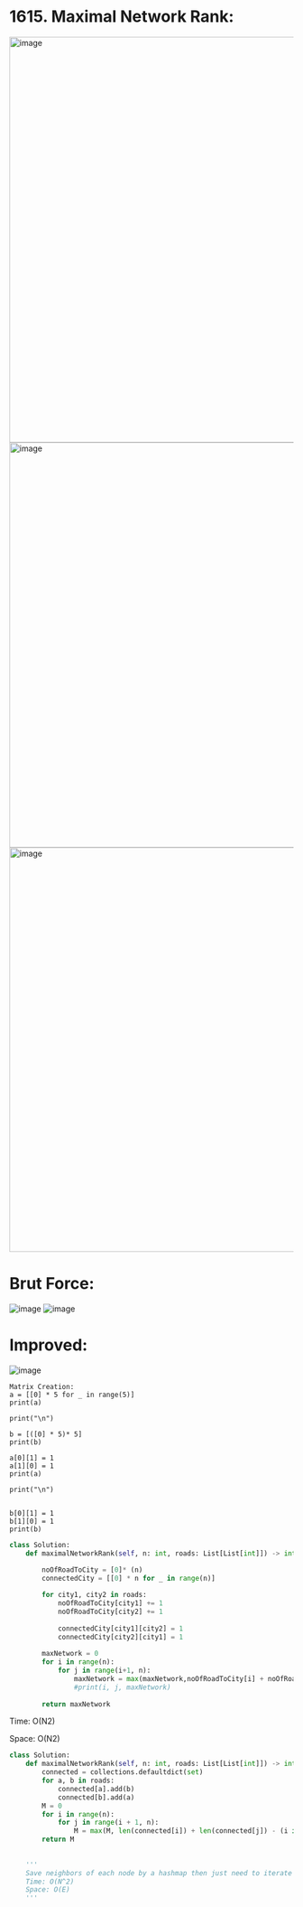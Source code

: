 # 1615. Maximal Network Rank:

<img width="718" alt="image" src="https://user-images.githubusercontent.com/35987583/171117353-2c41ac03-a051-4389-a44a-1cc79908ebc8.png">
<img width="717" alt="image" src="https://user-images.githubusercontent.com/35987583/171117390-ebf99f6a-ec27-4a2a-88e1-a0b35b371d22.png">
<img width="716" alt="image" src="https://user-images.githubusercontent.com/35987583/171117427-99567fe2-d6ec-4e1f-a123-90397d294f06.png">


# Brut Force:
![image](https://user-images.githubusercontent.com/35987583/171117559-86b169cb-c2c2-408f-bb8c-4aa233e4c87d.png)
![image](https://user-images.githubusercontent.com/35987583/171117666-f1fc926a-e503-4f5e-8c91-4b7505b7f203.png)


# Improved:

![image](https://user-images.githubusercontent.com/35987583/171118053-0ae7c596-3258-4045-91e3-d17783008a55.png)

```
Matrix Creation:
a = [[0] * 5 for _ in range(5)]
print(a)

print("\n")

b = [([0] * 5)* 5]
print(b)

a[0][1] = 1
a[1][0] = 1
print(a)

print("\n")


b[0][1] = 1
b[1][0] = 1
print(b)
```

```python
class Solution:
    def maximalNetworkRank(self, n: int, roads: List[List[int]]) -> int:
        
        noOfRoadToCity = [0]* (n)
        connectedCity = [[0] * n for _ in range(n)] 

        for city1, city2 in roads:
            noOfRoadToCity[city1] += 1
            noOfRoadToCity[city2] += 1
            
            connectedCity[city1][city2] = 1
            connectedCity[city2][city1] = 1
            
        maxNetwork = 0
        for i in range(n):
            for j in range(i+1, n):
                maxNetwork = max(maxNetwork,noOfRoadToCity[i] + noOfRoadToCity[j] - connectedCity[i][j] )
                #print(i, j, maxNetwork)
                
        return maxNetwork
```

Time: O(N2)

Space: O(N2)


```python
class Solution:
    def maximalNetworkRank(self, n: int, roads: List[List[int]]) -> int:
        connected = collections.defaultdict(set)
        for a, b in roads:
            connected[a].add(b)
            connected[b].add(a)
        M = 0
        for i in range(n):
            for j in range(i + 1, n):
                M = max(M, len(connected[i]) + len(connected[j]) - (i in connected[j]))
        return M
    
    
    '''
    Save neighbors of each node by a hashmap then just need to iterate all pairs.
    Time: O(N^2)
    Space: O(E)
    '''
```
